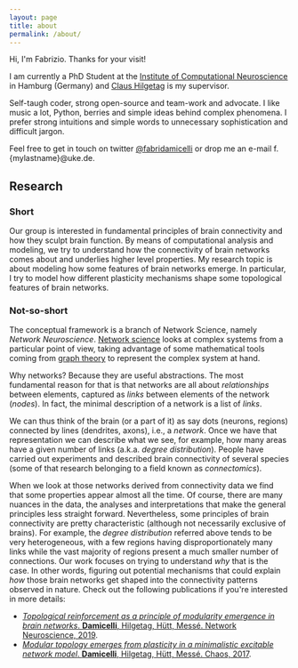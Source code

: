```yaml
---
layout: page
title: about
permalink: /about/
---
```

Hi, I'm Fabrizio. Thanks for your visit!

I am currently a PhD Student at the [Institute of Computational Neuroscience](https://www.uke.de/english/departments-institutes/institutes/computational-neuroscience/research/index.html) in Hamburg (Germany) and [Claus Hilgetag](https://scholar.google.com/citations?user=qceKVpYAAAAJ&hl=en) is my supervisor.

Self-taugh coder, strong open-source and team-work and advocate.
I like music a lot, Python, berries and simple ideas behind complex phenomena.
I prefer strong intuitions and simple words to unnecessary sophistication and difficult jargon.

Feel free to get in touch on twitter [@fabridamicelli](www.twitter.com/fabridamicelli) or drop me an e-mail f.{mylastname}@uke.de.

## Research
### Short
Our group is interested in fundamental principles of brain connectivity and how they sculpt brain function.
By means of computational analysis and modeling, we try to understand how the connectivity of brain networks comes about and underlies higher level properties.
My research topic is about modeling how some features of brain networks emerge.
In particular, I try to model how different plasticity mechanisms shape some topological features of brain networks.

### Not-so-short
The conceptual framework is a branch of Network Science, namely *Network Neuroscience*.
[Network science](https://en.wikipedia.org/wiki/Network_science) looks at complex systems from a particular point of view, taking advantage of some mathematical tools coming from [graph theory](https://en.wikipedia.org/wiki/Graph_theory) to represent the complex system at hand.

Why networks?
Because they are useful abstractions.
The most fundamental reason for that is that networks are all about *relationships* between elements, captured as *links* between elements of the network (*nodes*).
In fact, the minimal description of a network is a list of *links*.

We can thus think of the brain (or a part of it) as say dots (neurons, regions) connected by lines (dendrites, axons), i.e., a *network*.
Once we have that representation we can describe what we see, for example, how many areas have a given number of links (a.k.a. *degree distribution*).
People have carried out experiments and described brain connectivity of several species (some of that research belonging to a field known as *connectomics*).

When we look at those networks derived from connectivity data we find that some properties appear almost all the time.
Of course, there are many nuances in the data, the analyses and interpretations that make the general principles less straight forward.
Nevertheless, some principles of brain connectivity are pretty characteristic (although not necessarily exclusive of brains).
For example, the *degree distribution* referred above tends to be very heterogeneous, with a few regions having disproportionately many links while the vast majority of regions present a much smaller number of connections.
Our work focuses on trying to understand *why* that is the case.
In other words, figuring out potential mechanisms that could explain *how* those brain networks get shaped into the connectivity patterns observed in nature.
Check out the following publications if you're interested in more details:
  - [*Topological reinforcement as a principle of modularity emergence in brain networks*. **Damicelli**, Hilgetag, Hütt, Messé. Network Neuroscience, 2019](https://www.mitpressjournals.org/doi/full/10.1162/netn_a_00085).
  - [*Modular topology emerges from plasticity in a minimalistic excitable network model*. **Damicelli**, Hilgetag, Hütt, Messé. Chaos, 2017](https://aip.scitation.org/doi/pdf/10.1063/1.4979561).
